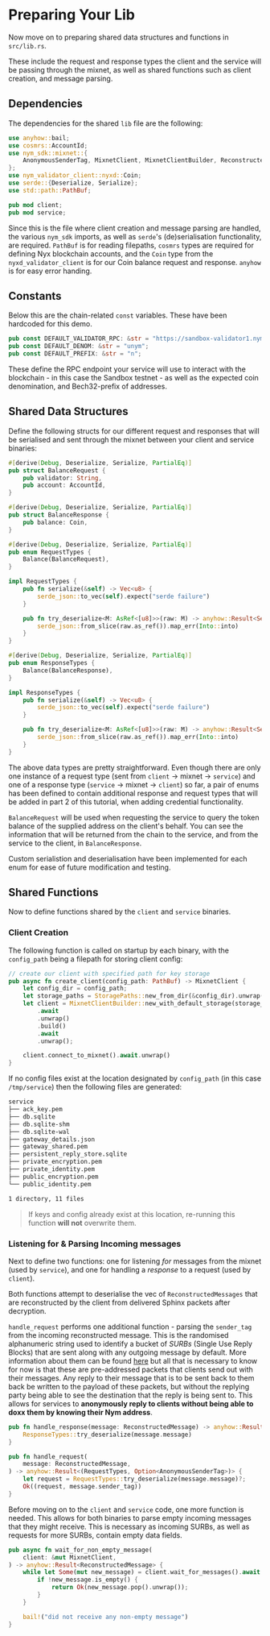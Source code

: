 # Preparing Your Lib

Now move on to preparing shared data structures and functions in `src/lib.rs`.

These include the request and response types the client and the service will be passing through the mixnet, as well as shared functions such as client creation, and message parsing.

## Dependencies
The dependencies for the shared `lib` file are the following:
```rust
use anyhow::bail;
use cosmrs::AccountId;
use nym_sdk::mixnet::{
    AnonymousSenderTag, MixnetClient, MixnetClientBuilder, ReconstructedMessage, StoragePaths,
};
use nym_validator_client::nyxd::Coin;
use serde::{Deserialize, Serialize};
use std::path::PathBuf;

pub mod client;
pub mod service;
```

Since this is the file where client creation and message parsing are handled, the various `nym_sdk` imports, as well as `serde`'s (de)serialisation functionality, are required. `PathBuf` is for reading filepaths, `cosmrs` types are required for defining Nyx blockchain accounts, and the `Coin` type from the `nyxd_validator_client` is for our Coin balance request and response. `anyhow` is for easy error handing.

## Constants
Below this are the chain-related `const` variables. These have been hardcoded for this demo.

```rust
pub const DEFAULT_VALIDATOR_RPC: &str = "https://sandbox-validator1.nymtech.net";
pub const DEFAULT_DENOM: &str = "unym";
pub const DEFAULT_PREFIX: &str = "n";
```

These define the RPC endpoint your service will use to interact with the blockchain - in this case the Sandbox testnet - as well as the expected coin denomination, and Bech32-prefix of addresses.

## Shared Data Structures
Define the following structs for our different request and responses that will be serialised and sent through the mixnet between your client and service binaries:

```rust
#[derive(Debug, Deserialize, Serialize, PartialEq)]
pub struct BalanceRequest {
    pub validator: String,
    pub account: AccountId,
}

#[derive(Debug, Deserialize, Serialize, PartialEq)]
pub struct BalanceResponse {
    pub balance: Coin,
}

#[derive(Debug, Deserialize, Serialize, PartialEq)]
pub enum RequestTypes {
    Balance(BalanceRequest),
}

impl RequestTypes {
    pub fn serialize(&self) -> Vec<u8> {
        serde_json::to_vec(self).expect("serde failure")
    }

    pub fn try_deserialize<M: AsRef<[u8]>>(raw: M) -> anyhow::Result<Self> {
        serde_json::from_slice(raw.as_ref()).map_err(Into::into)
    }
}

#[derive(Debug, Deserialize, Serialize, PartialEq)]
pub enum ResponseTypes {
    Balance(BalanceResponse),
}

impl ResponseTypes {
    pub fn serialize(&self) -> Vec<u8> {
        serde_json::to_vec(self).expect("serde failure")
    }

    pub fn try_deserialize<M: AsRef<[u8]>>(raw: M) -> anyhow::Result<Self> {
        serde_json::from_slice(raw.as_ref()).map_err(Into::into)
    }
}
```

The above data types are pretty straightforward. Even though there are only one instance of a request type (sent from `client` -> mixnet -> `service`) and one of a response type (`service` -> mixnet -> `client`) so far, a pair of enums has been defined to contain additional response and request types that will be added in part 2 of this tutorial, when adding credential functionality.

`BalanceRequest` will be used when requesting the service to query the token balance of the supplied address on the client's behalf. You can see the information that will be returned from the chain to the service, and from the service to the client, in `BalanceResponse`.

Custom serialistion and deserialisation have been implemented for each enum for ease of future modification and testing.

## Shared Functions
Now to define functions shared by the `client` and `service` binaries.

### Client Creation
The following function is called on startup by each binary, with the `config_path` being a filepath for storing client config:

```rust
// create our client with specified path for key storage
pub async fn create_client(config_path: PathBuf) -> MixnetClient {
    let config_dir = config_path;
    let storage_paths = StoragePaths::new_from_dir(&config_dir).unwrap();
    let client = MixnetClientBuilder::new_with_default_storage(storage_paths)
        .await
        .unwrap()
        .build()
        .await
        .unwrap();

    client.connect_to_mixnet().await.unwrap()
}
```

If no config files exist at the location designated by `config_path` (in this case `/tmp/service`) then the following files are generated:

```sh
service
├── ack_key.pem
├── db.sqlite
├── db.sqlite-shm
├── db.sqlite-wal
├── gateway_details.json
├── gateway_shared.pem
├── persistent_reply_store.sqlite
├── private_encryption.pem
├── private_identity.pem
├── public_encryption.pem
└── public_identity.pem

1 directory, 11 files
```

> If keys and config already exist at this location, re-running this function **will not** overwrite them.

### Listening for & Parsing Incoming messages
Next to define two functions: one for listening _for_ messages from the mixnet (used by `service`), and one for handling a _response_ to a request (used by `client`).

Both functions attempt to deserialise the vec of `ReconstructedMessages` that are reconstructed by the client from delivered Sphinx packets after decryption.

`handle_request` performs one additional function - parsing the `sender_tag` from the incoming reconstructed message. This is the randomised alphanumeric string used to identify a bucket of _SURBs_ (Single Use Reply Blocks) that are sent along with any outgoing message by default. More information about them can be found [here](https://nymtech.net/docs/architecture/traffic-flow.html#private-replies-using-surbs) but all that is necessary to know for now is that these are pre-addressed packets that clients send out with their messages. Any reply to their message that is to be sent back to them back be written to the payload of these packets, but without the replying party being able to see the destination that the reply is being sent to. This allows for services to **anonymously reply to clients without being able to doxx them by knowing their Nym address**.

```rust
pub fn handle_response(message: ReconstructedMessage) -> anyhow::Result<ResponseTypes> {
    ResponseTypes::try_deserialize(message.message)
}

pub fn handle_request(
    message: ReconstructedMessage,
) -> anyhow::Result<(RequestTypes, Option<AnonymousSenderTag>)> {
    let request = RequestTypes::try_deserialize(message.message)?;
    Ok((request, message.sender_tag))
}
```

Before moving on to the `client` and `service` code, one more function is needed. This allows for both binaries to parse empty incoming messages that they might receive. This is necessary as incoming SURBs, as well as requests for more SURBs, contain empty data fields.

```rust
pub async fn wait_for_non_empty_message(
    client: &mut MixnetClient,
) -> anyhow::Result<ReconstructedMessage> {
    while let Some(mut new_message) = client.wait_for_messages().await {
        if !new_message.is_empty() {
            return Ok(new_message.pop().unwrap());
        }
    }

    bail!("did not receive any non-empty message")
}
```
